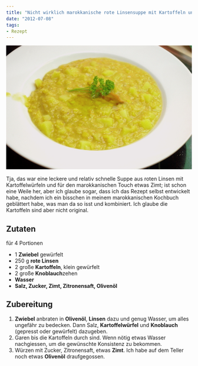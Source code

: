 ```yaml
---
title: "Nicht wirklich marokkanische rote Linsensuppe mit Kartoffeln und Zimt"
date: "2012-07-08" 
tags:
- Rezept
---
```


[![](images/linsensuppe.jpg "Rote-Linsen-Kartoffelsuppe")](http://apfeleimer.wordpress.com/2012/07/08/nicht-wirklich-marokkanische-rote-linsensuppe-mit-kartoffeln-und-zimt/rote-linsen-kartoffelsuppe/)

Tja, das war eine leckere und relativ schnelle Suppe aus roten Linsen mit Kartoffelwürfeln und für den marokkanischen Touch etwas Zimt; ist schon eine Weile her, aber ich glaube sogar, dass ich das Rezept selbst entwickelt habe, nachdem ich ein bisschen in meinem marokkanischen Kochbuch geblättert habe, was man da so isst und kombiniert. Ich glaube die Kartoffeln sind aber nicht original.

## Zutaten

für 4 Portionen

- 1 **Zwiebel** gewürfelt
- 250 g **rote Linsen**
- 2 große **Kartoffeln**, klein gewürfelt
- 2 große **Knoblauch**zehen
- **Wasser**
- **Salz, Zucker, Zimt, Zitronensaft, Olivenöl**

## Zubereitung

1. **Zwiebel** anbraten in **Olivenöl**, **Linsen** dazu und genug Wasser, um alles ungefähr zu bedecken. Dann Salz, **Kartoffelwürfel** und **Knoblauch** (gepresst oder gewürfelt) dazugeben.
2. Garen bis die Kartoffeln durch sind. Wenn nötig etwas Wasser nachgiessen, um die gewünschte Konsistenz zu bekommen.
3. Würzen mit Zucker, Zitronensaft, etwas **Zimt**. Ich habe auf dem Teller noch etwas **Olivenöl** draufgegossen.
